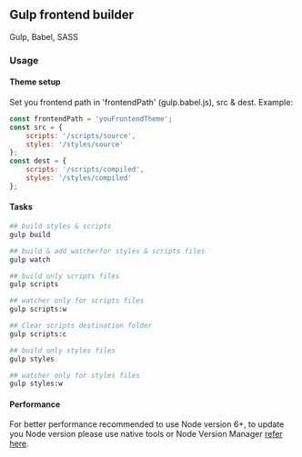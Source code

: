 ## Gulp frontend builder  
Gulp, Babel, SASS

### Usage

#### Theme setup
Set you frontend path in 'frontendPath' (gulp.babel.js), src & dest.
Example:
```javascript
const frontendPath = 'youFrontendTheme';
const src = {
    scripts: '/scripts/source',
    styles: '/styles/source'
};
const dest = {
    scripts: '/scripts/compiled',
    styles: '/styles/compiled'
};
```

#### Tasks
```bash
## build styles & scripts
gulp build

## build & add watcherfor styles & scripts files
gulp watch

## build only scripts files
gulp scripts

## watcher only for scripts files
gulp scripts:w 

## Clear scripts destination folder
gulp scripts:c

## build only styles files
gulp styles

## watcher only for styles files
gulp styles:w
```

#### Performance
For better performance recommended to use Node version 6+, to update you Node version please use native tools or Node Version Manager [refer here](https://github.com/creationix/nvm/).
